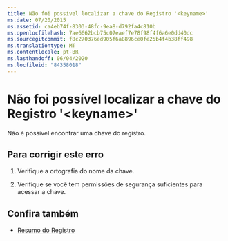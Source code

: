 ```yaml
---
title: Não foi possível localizar a chave do Registro '<keyname>'
ms.date: 07/20/2015
ms.assetid: ca4eb74f-8303-48fc-9ea8-d792fa4c810b
ms.openlocfilehash: 7ae6662bcb75c07eaef7e78f98f4f6a6e0dd40dc
ms.sourcegitcommit: f8c270376ed905f6a8896ce0fe25b4f4b38ff498
ms.translationtype: MT
ms.contentlocale: pt-BR
ms.lasthandoff: 06/04/2020
ms.locfileid: "84358018"
---
```

# <a name="registry-key-keyname-could-not-be-found"></a>Não foi possível localizar a chave do Registro '\<keyname>'
Não é possível encontrar uma chave do registro.  
  
## <a name="to-correct-this-error"></a>Para corrigir este erro  
  
1. Verifique a ortografia do nome da chave.  
  
2. Verifique se você tem permissões de segurança suficientes para acessar a chave.  
  
## <a name="see-also"></a>Confira também

- [Resumo do Registro](../language-reference/keywords/registry-summary.md)
